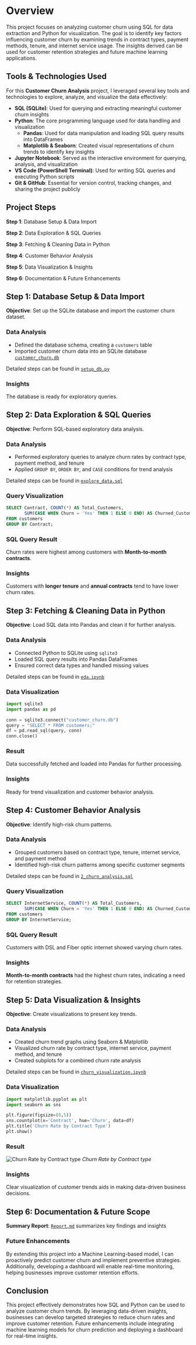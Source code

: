 # Overview
This project focuses on analyzing customer churn using SQL for data extraction and Python for visualization. The goal is to identify key factors influencing customer churn by examining trends in contract types, payment methods, tenure, and internet service usage. The insights derived can be used for customer retention strategies and future machine learning applications.

## Tools & Technologies Used
For this <b>Customer Churn Analysis</b> project, I leveraged several key tools and technologies to explore, analyze, and visualize the data effectively:
- <b>SQL (SQLite)</b>: Used for querying and extracting meaningful customer churn insights
- <b>Python</b>: The core programming language used for data handling and visualization
    - <b>Pandas</b>: Used for data manipulation and loading SQL query results into DataFrames
    - <b>Matplotlib & Seaborn</b>: Created visual representations of churn trends to identify key insights
- <b>Jupyter Notebook</b>: Served as the interactive environment for querying, analysis, and visualization
- <b>VS Code (PowerShell Terminal)</b>: Used for writing SQL queries and executing Python scripts
- <b>Git & GitHub</b>: Essential for version control, tracking changes, and sharing the project publicly

## Project Steps
<b>Step 1</b>: Database Setup & Data Import

<b>Step 2</b>: Data Exploration & SQL Queries

<b>Step 3</b>: Fetching & Cleaning Data in Python

<b>Step 4</b>: Customer Behavior Analysis

<b>Step 5</b>: Data Visualization & Insights

<b>Step 6</b>: Documentation & Future Enhancements

## Step 1: Database Setup & Data Import
<b>Objective</b>: Set up the SQLite database and import the customer churn dataset.
### Data Analysis
- Defined the database schema, creating a `customers` table
- Imported customer churn data into an SQLite database [`customer_churn.db`](Database/customer_churn.db)

Detailed steps can be found in [`setup_db.py`](Database/setup_db.py)

### Insights
The database is ready for exploratory queries.


## Step 2: Data Exploration & SQL Queries
<b>Objective</b>: Perform SQL-based exploratory data analysis.
### Data Analysis
- Performed exploratory queries to analyze churn rates by contract type, payment method, and tenure
- Applied `GROUP BY`, `ORDER BY`, and `CASE` conditions for trend analysis

Detailed steps can be found in [`explore_data.sql`](sql\explore_data.sql)

### Query Visualization
```sql
SELECT Contract, COUNT(*) AS Total_Customers, 
       SUM(CASE WHEN Churn = 'Yes' THEN 1 ELSE 0 END) AS Churned_Customers
FROM customers 
GROUP BY Contract;
```

### SQL Query Result
Churn rates were highest among customers with <b>Month-to-month contracts</b>.

### Insights
Customers with <b>longer tenure</b> and <b>annual contracts</b> tend to have lower churn rates.


## Step 3: Fetching & Cleaning Data in Python
<b>Objective</b>: Load SQL data into Pandas and clean it for further analysis.
### Data Analysis
- Connected Python to SQLite using `sqlite3`
- Loaded SQL query results into Pandas DataFrames
- Ensured correct data types and handled missing values

Detailed steps can be found in [`eda.ipynb`](Notebooks\eda.ipynb)

### Data Visualization
```python
import sqlite3
import pandas as pd

conn = sqlite3.connect("customer_churn.db")
query = "SELECT * FROM customers;"
df = pd.read_sql(query, conn)
conn.close()
```

### Result
Data successfully fetched and loaded into Pandas for further processing.

### Insights
Ready for trend visualization and customer behavior analysis.


## Step 4: Customer Behavior Analysis
<b>Objective</b>: Identify high-risk churn patterns.
### Data Analysis
- Grouped customers based on contract type, tenure, internet service, and payment method
- Identified high-risk churn patterns among specific customer segments

Detailed steps can be found in [`2_churn_analysis.sql`](sql/2_churn_analysis.sql)

### Query Visualization
```sql
SELECT InternetService, COUNT(*) AS Total_Customers,
       SUM(CASE WHEN Churn = 'Yes' THEN 1 ELSE 0 END) AS Churned_Customers
FROM customers 
GROUP BY InternetService;
```

### SQL Query Result
Customers with DSL and Fiber optic internet showed varying churn rates.

### Insights
<b>Month-to-month contracts</b> had the highest churn rates, indicating a need for retention strategies.


## Step 5: Data Visualization & Insights
<b>Objective</b>: Create visualizations to present key trends.
### Data Analysis
- Created churn trend graphs using Seaborn & Matplotlib
- Visualized churn rate by contract type, internet service, payment method, and tenure
- Created subplots for a combined churn rate analysis

Detailed steps can be found in [`churn_visualization.ipynb`](Notebooks/churn_visualization.ipynb)

### Data Visualization
```python
import matplotlib.pyplot as plt
import seaborn as sns

plt.figure(figsize=(8,5))
sns.countplot(x='Contract', hue='Churn', data=df)
plt.title('Churn Rate by Contract Type')
plt.show()
```

### Result
![Churn Rate by Contract type](Images/plot.png) 
*Churn Rate by Contract type*

### Insights
Clear visualization of customer trends aids in making data-driven business decisions.

## Step 6: Documentation & Future Scope
<b>Summary Report</b>: [`Report.md`](Reports/Report.md) summarizes key findings and insights

### Future Enhancements
By extending this project into a Machine Learning-based model, I can proactively predict customer churn and implement preventive strategies. Additionally, developing a dashboard will enable real-time monitoring, helping businesses improve customer retention efforts.


## Conclusion
This project effectively demonstrates how SQL and Python can be used to analyze customer churn trends. By leveraging data-driven insights, businesses can develop targeted strategies to reduce churn rates and improve customer retention. Future enhancements include integrating machine learning models for churn prediction and deploying a dashboard for real-time insights.